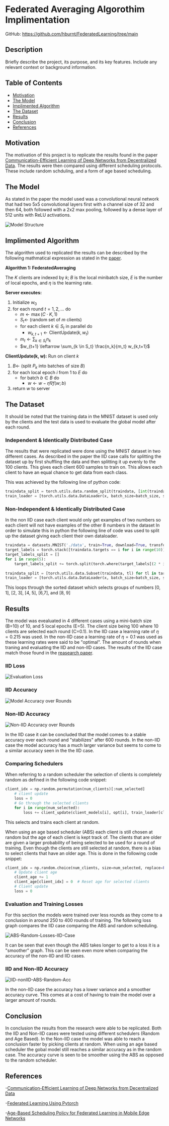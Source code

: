 # Federated Averaging Algorothim Implimentation
GitHub: https://github.com/hburnt/FederatedLearning/tree/main
## Description

Briefly describe the project, its purpose, and its key features. Include any relevant context or background information.

## Table of Contents

- [Motivation](#motivation)
- [The Model](#the-model)
- [Implimented Algorithm](#implimented-algorithm)
- [The Dataset](#the-dataset)
- [Results](#results)
- [Conclusion](#conclusion)
- [References](#references)

## Motivation

The motivation of this project is to replicate the results found in the paper [Communication-Efficient Learning of Deep Networks from Decentralized Data](https://arxiv.org/abs/1602.05629). The results were then compared using different scheduling
protocols. These include random schduling, and a form of age based scheduling.

## The Model

As stated in the paper the model used was a convolutional neural network that had two 5x5 convolutional layers first with a channel size of 32 and then 64, both followed with a 2x2 max pooling, followed by a dense layer of 512 units with ReLU activations. 
  
  ![Model Structure](images/CNNStructure.png)

## Implimented Algorithm
The algorithm used to replicated the results can be described by the following mathmatical expression as stated in the [paper](https://arxiv.org/abs/1602.05629).

**Algorithm 1: FederatedAveraging**

The $K$ clients are indexed by $k$; $B$ is the local minibatch size, $E$ is the number of local epochs, and $\eta$ is the learning rate.

**Server executes:**

1. Initialize $w_0$
2. for each round $t = 1, 2, ...$ do
   - $m \leftarrow \max(C \cdot K, 1)$
   - $S_t \leftarrow$ (random set of $m$ clients)
   - for each client $k \in S_t$ in parallel do
     - $w_{k,t+1} \leftarrow \text{ClientUpdate}(k, w_t)$
   - $m_t \leftarrow \sum_{k \in S_t} n_k$
   - $w_{t+1} \leftarrow \sum_{k \in S_t} \frac{n_k}{m_t} w_{k,t+1}$

**ClientUpdate(k, w):** Run on client $k$

1. $B \leftarrow$ (split $P_k$ into batches of size $B$)
2. for each local epoch $i$ from 1 to $E$ do
   - for batch $b \in B$ do
     - $w \leftarrow w - \eta \nabla f(w; b)$
3. return $w$ to server

## The Dataset

It should be noted that the training data in the MNIST dataset is used only by the clients and the test data is used to evaluate the global model after each round.

### Independent & Identically Distributed Case

The results that were replicated were done using the MNIST dataset in two different cases. As described in the paper the IID case calls for splitting the dataset up by first shuffling the data and then splitting it up evenly to the 100
clients. This gives each client 600 samples to train on. This allows each client to have an equal chance to get data from each class.

This was achieved by the following line of python code:

```python
traindata_split = torch.utils.data.random_split(traindata, [int(traindata.data.shape[0] / num_clients) for _ in range(num_clients)])
train_loader = [torch.utils.data.DataLoader(x, batch_size=batch_size, shuffle=True) for x in traindata_split]
```
### Non-Independent & Identically Distributed Case

In the non IID case each client would only get examples of two numbers so each client will not have examples of the other 8 numbers in the dataset
In order to simulate this in python the following line of code was used to split up the dataset giving each client their own dataloader.

```python
traindata = datasets.MNIST('./data', train=True, download=True, transform=transform)
target_labels = torch.stack([traindata.targets == i for i in range(10)])
target_labels_split = []
for i in range(5):
    target_labels_split += torch.split(torch.where(target_labels[(2 * i):(2 * (i + 1))].sum(0))[0], int(60000 / num_clients))
    
traindata_split = [torch.utils.data.Subset(traindata, tl) for tl in target_labels_split]
train_loader = [torch.utils.data.DataLoader(x, batch_size=batch_size, shuffle=True) for x in traindata_split]
```
This loops through the sorted dataset which selects groups of numbers [0, 1], [2, 3], [4, 5], [6,7], and [8, 9]
## Results

The model was evealuated in 4 different cases using a mini-batch size (B=10) of 10, and 5 local epochs (E=5). The client size being 100 where 10 clients are selected each round (C=0.1). In the IID case a learning rate of $\eta = 0.215$ was used.
In the non-IID case a learning rate of $\eta = 0.1$ was used as these learning rates were said to be "optimal". The amount of rounds when traning and evaluating the IID and non-IID cases. The results of the IID case match those found in the [reasearch paper](https://arxiv.org/abs/1602.05629).

### IID Loss
![Evaluation Loss](images/IIDEvaluationLosses.png)

### IID Accuracy
![Model Accuracy over Rounds](images/IIDAccuracy.png) 

### Non-IID Accuracy
![Non-IID Accuracy over Rounds](images/Non-IID-Acc.png)

In the IID case it can be concluded that the model comes to a stable accuracy over each round and "stabilizes" after 600 rounds. In the non-IID case the model accuracy has a much larger variance but seems to come to a similar accuracy seen in the the IID case.

### Comparing Schedulers

When referring to a random scheduler the selection of clients is completely random as defined in the following code snippet:

```python
client_idx = np.random.permutation(num_clients)[:num_selected]
    # client update
    loss = 0
    # Go through the selected clients
    for i in range(num_selected):
        loss += client_update(client_models[i], opt[i], train_loader[client_idx[i]], epochs=epochs)
```

This selects and trains each client at random.

When using an age based scheduler (ABS) each client is still chosen at random but the age of each client is kept track of. The clients that are older are given a larger probability of being selected to be used for a round of training. Even though the clients are still selected at random, there is a bias to select clients that have an older age. This is done in the following code snippet:

```python
client_idx = np.random.choice(num_clients, size=num_selected, replace=False, p=probabilities)
    # Update client age
    client_age += 1
    client_age[client_idx] = 0  # Reset age for selected clients
    # Client update
    loss = 0
```
### Evaluation and Training Losses

For this section the models were trained over less rounds as they come to a conclusion in around 250 to 400 rounds of training. The following loss graph compares the IID case comparing the ABS and random scheduling.

![ABS-Random-Losses-IID-Case](images/EvaluationAndTrainingLoss.png)

It can be seen that even though the ABS takes longer to get to a loss it is a "smoother" graph. This can be seen even more when comparing the accuracy of the non-IID and IID cases.

### IID and Non-IID Accuracy

![IID-nonIID-ABS-Random-Acc](images/Accuracies.png)

In the non-IID case the accuracy has a lower variance and a smoother accuracy curve. This comes at a cost of having to train the model over a larger amount of rounds.

## Conclusion
In conclusion the results from the research were able to be replicated. Both the IID and Non-IID cases were tested using different schedulers (Random and Age Based). In the Non-IID case the model was able to reach a conclusion faster by picking clients at random. When using an age based scheduler the gobal model still reaches a similar accuracy as in the random case. The accuracy curve is seen to be smoother using the ABS as opposed to the random scheduler.

## References
-[Communication-Efficient Learning of Deep Networks from Decentralized Data](https://arxiv.org/abs/1602.05629)

-[Federated Learning Using Pytorch](https://github.com/yonetaniryo/federated_learning_pytorch/blob/master/FL_pytorch.ipynb)

-[Age-Based Scheduling Policy for Federated Learning in Mobile Edge Networks](https://arxiv.org/abs/1910.14648)
